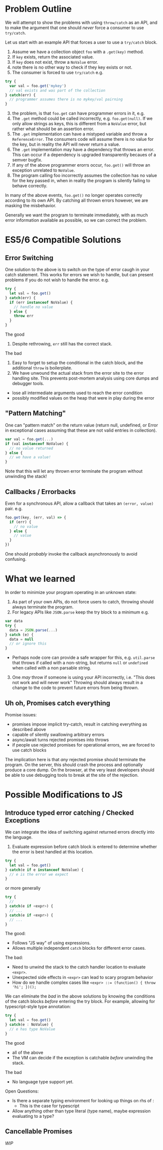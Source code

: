 # Problem Outline

We will attempt to show the problems with using `throw/catch` as an API,
and to make the argument that one should _never_ force a consumer to use `try/catch`.

Let us start with an example API that forces a user to use a `try/catch` block.

1. Assume we have a collection object `foo` with a `.get(key)` method.
  1. If `key` exists, return the associated value.
  2. If `key` does not exist, throw a `NoValue` error.
  3. note there is no other way to check if they key exists or not.
2. The consumer is forced to use `try/catch` e.g.

  ```js
  try {
    var val = foo.get('mykey')
    // val exists and was part of the collection
  } catch(err) {
    // programmer assumes there is no mykey/val pairning
  }
  ```
3. the problem, is that `foo.get` can have programmer errors in it, e.g.
  1. The `.get` method could be called incorrectly, e.g. `foo.get(null)`. If we only allow strings as keys, this is different from a `NoValue` error, but rather what should be an assertion error.
  2. The `.get` implementation can have a mistyped variable and throw a `ReferenceError`. The consumers code will assume there is no value for the key, but in reality the API will never return a value.
  3. The `.get` implementation may have a dependency that throws an error. This can occur if a dependency is upgraded transparently becaues of a semver bugfix.
5. If any of the above programmer erorrs occur, `foo.get()` will throw an exception unrelated to `NoValue`.
6. The program calling foo incorrectly assumes the collection has no value for the key passed in,
when in reality the program is silently failing to behave correctly.

In many of the above events, `foo.get()` no longer operates correctly according to its own API.
By catching all thrown errors however, we are masking the misbehavior.

Generally we want the program to terminate immediately, with as much error information available as possible,
so we can correct the problem.

# ES5/6 Compatible Solutions

## Error Switching

One solution to the above is to switch on the type of error caugh in your catch statement.
This works for errors we wish to handle, but can present problems if you do not wish to handle the error. e.g.

```js
try {
  let val = foo.get()
} catch(err) {
  if (err instanceof NoValue) {
    // handle no value
  } else {
    throw err
  }
}
```

The good

1. Despite rethrowing, `err` still has the correct stack.

The bad

1. Easy to forget to setup the conditional in the catch block, and the additional `throw` is boilerplate.
2. We have unwound the actual stack from the error site to the error handling site.
This prevents post-mortem analysis using core dumps and debugger tools.
  - lose all intermediate arguments used to reach the error condition
  - possibly modified values on the heap that were in play during the error

## "Pattern Matching"

One can "pattern match" on the return value (return null, undefined, or Error in exceptional cases assuming that these are not valid entries in collection).

```js
var val = foo.get(...)
if (val instanceof NoValue) {
  // no value returned
} else {
  // we have a value!
}
```

Note that this will let any thrown error terminate the program without unwinding the stack!

## Callbacks / Errorbacks

Even for a synchronous API, allow a callback that takes an `(error, value)` pair. e.g.

```js
foo.get(key, (err, val) => {
  if (err) {
    // no value
  } else {
    // value
  }
})
```

One should _probably_ invoke the callback asynchronously to avoid confusing.

# What we learned

In order to minimize your program operating in an unknown state:

1. As part of your own APIs, do not force users to catch, throwing should always terminate the program.
2. For legacy APIs like `JSON.parse` keep the try block to a minimum e.g.
  ```js
  var data
  try {
    data = JSON.parse(...)
  } catch (e) {
    data = null
    // or ignore this
  }
  ```
  - Perhaps node core can provide a safe wrapper for this, e.g. `util.parse` that throws if called with a non-string, but returns `null` or `undefined` when called with a non parsable string.
3. One *may* throw if someone is using your API incorrectly, i.e. "This does not work and will never work"
  Throwing should always result in a change to the code to prevent future errors from being thrown.

## Uh oh, Promises catch everything

Promise issues:
 - promises impose implicit try-catch, result in catching everything as described above
 - capable of silently swallowing arbitrary errors
 - async/await turns rejected promises into throws
 - if people use rejected promises for operational errors, we are forced to use catch blocks

The implication here is that *any* rejected promise should terminate the program.
On the server, this should crash the process and optionally produce a core dump.
On the browser, at the very least developers should be able to use debugging tools to break at the site of the rejection.

# Possible Modifications to JS

## Introduce typed error catching / Checked Exceptions

We can integrate the idea of switching against returned errors directly into the language.

1. Evaluate expression before catch block is entered to determine whether the error
   is best handled at this location.

```js
try {
  let val = foo.get()
} catch(e if e instanceof NoValue) {
  // e is the error we expect
}
```

or more generally

```js
try {
  //
} catch(e if <expr>) {
  // ...
} catch(e if <expr>) {
  // ...
}
```

The good:

 - Follows "JS way" of using expressions.
 - Allows multiple independent `catch` blocks for different error cases.

The bad:

 - Need to unwind the stack to the catch handler location to evaluate `<expr>`.
 - Unexpected side effects in `<expr>` can lead to scary program behavior
 - How do we handle complex cases like `<expr> ::= (function() { throw 'hi'; })();`

We can eliminate the _bad_ in the above solutions by knowing the conditions of the catch blocks _before_ entering the try block.
For example, allowing for typescript-style type annotation:

```js
try {
  let val = foo.get()
} catch(e : NoValue) {
  // e has type NoValue
}
```

The good

- all of the above
- The VM can decide if the exception is catchable _before_ unwinding the stack.

The bad

- No language type support yet.

Open Questions:

 - Is there a separate typing environment for looking up things on rhs of :
    - This is the case for typescript
 - Allow anything other than type literal (type name), maybe expression evaluating to a type?

## Cancellable Promises

*WIP*
